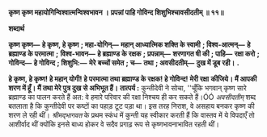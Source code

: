 **कृष्ण कृष्ण महायोगिन्विश्वात्मन्विश्वभावन ।** **प्रपन्नां पाहि गोविन्द शिशुभिश्चावसीदतीम् ॥ ११॥** 

**शब्दार्थ** 

**कृष्ण कृष्ण—** **हे कृष्ण, हे कृष्ण** **; महा-योगिन्—** **महान् आध्यात्मिक शक्ति के स्वामी** **; विश्व-आत्मन्—** **हे ब्रह्माण्ड के परमात्मा** **;** **विश्व-भावन—** **हे ब्रह्माण्ड के रक्षक** **; प्रपन्नाम्—** **शरणागत षी की** **; पाहि—** **रक्षा करो** **; गोविन्द—** **हे गोविन्द** **; शिशुभि:—** **मेरे** **बच्चों समेत** **; च—** **तथा** **; अवसीदतीम्—** **दुख में डूब रही।** **.** 

**हे कृष्ण, हे कृष्ण! हे महान् योगी! हे परमात्मा तथा ब्रह्माण्ड के रक्षक! हे गोविन्द! मेरी रक्षा** **कीजिये। मैं आपकी शरण में हूँ। मैं तथा मेरे पुत्र दुख से अभिभूत हैं।** **तात्पर्य :** कुन्तीदेवी ने सोचा, ''चूँकि भगवान् कृष्ण सारे ब्रह्माण्ड का पालन करते हैं अत: वे हमारे परिवार की रक्षा निश्चय ही कर सकते हैं।ÓÓ *अवसीदतीम्* शब्द बतलाता है कि कुन्तीदेवी पर कष्टों का पहाड़ टूट पड़ा था। इस तरह निराश, वे असहाय बनकर कृष्ण की शरण ले रही थीं। *श्रीमद्भागवत* के प्रथम स्कंध में कुन्ती यह स्वीकार करती हैं कि वास्तव में ये विपदाएँ तो आशीर्वाद थीं क्योंकि इनसे बाध्य होकर वे सदैव प्रगाढ़ रूप से कृष्णभावनाभावित रहती थीं।  